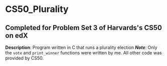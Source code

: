 # CS50_Plurality
## Completed for Problem Set 3 of Harvards's CS50 on edX

**Description**: Program written in C that runs a plurality election
***Note***: Only the `vote` and `print_winner` functions were written by me. All other code was provided by CS50.
